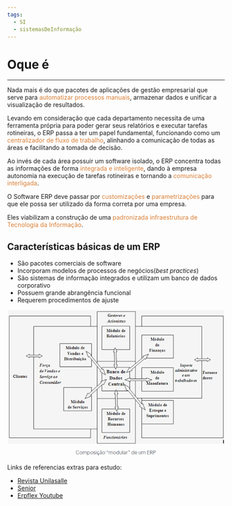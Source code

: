 ```yaml
---
tags:
  - SI
  - sistemasDeInformação
---
```

# Oque é 
--- 

Nada mais é do que pacotes de aplicações de gestão empresarial que serve para <span style="color:#d97f36">automatizar processos manuais</span>, armazenar dados e unificar a visualização de resultados.

Levando em consideração que cada departamento necessita de uma ferramenta própria para poder gerar seus relatórios e executar tarefas rotineiras, o ERP passa a ter um papel fundamental, funcionando como um <span style="color:#d97f36">centralizador de fluxo de trabalho</span>, alinhando a comunicação de todas as áreas e facilitando a tomada de decisão.

Ao invés de cada área possuir um software isolado, o ERP concentra todas as informações de forma <span style="color:#d97f36">integrada e inteligente</span>, dando à empresa autonomia na execução de tarefas rotineiras e tornando a <span style="color:#d97f36">comunicação interligada</span>.

O Software ERP deve passar por <span style="color:#d97f36">customizações </span>e <span style="color:#d97f36">parametrizações</span> para que ele possa ser utilizado da forma correta por uma empresa. 

Eles viabilizam a construção de uma<span style="color:#d97f36"> padronizada infraestrutura de Tecnologia da Informação</span>.

## Características básicas de um ERP

- São pacotes comerciais de software
- Incorporam modelos de processos de negócios(*best practices*)
- São sistemas de informação integrados e utilizam um banco de dados corporativo
- Possuem grande abrangência funcional
- Requerem procedimentos de ajuste

![](img/Pasted%20image%2020240307110744.png)


Links de referencias extras para estudo:

- [Revista Unilasalle](https://revistas.unilasalle.edu.br/index.php/desenvolve/article/view/926/787)
- [Senior](https://www.senior.com.br/sistema-erp-o-que-e-e-como-funciona)
- [Erpflex Youtube](https://www.youtube.com/watch?v=-iO-uKoN1DY) 